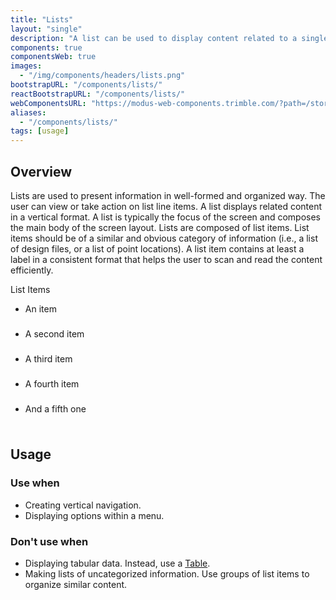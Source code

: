 ```yaml
---
title: "Lists"
layout: "single"
description: "A list can be used to display content related to a single subject."
components: true
componentsWeb: true
images:
  - "/img/components/headers/lists.png"
bootstrapURL: "/components/lists/"
reactBootstrapURL: "/components/lists/"
webComponentsURL: "https://modus-web-components.trimble.com/?path=/story/components-list--default"
aliases:
  - "/components/lists/"
tags: [usage]
---
```


<style>
.list-group {
  max-width: 400px;
}
.list-group .list-group-item {
  height: 40px;
  min-height: 40px;
}
.list-group-lg .list-group-item {
  height: 48px;
  min-height: 48px;
}
</style>

## Overview

Lists are used to present information in well-formed and organized way. The user can view or take action on list line items. A list displays related content in a vertical format. A list is typically the focus of the screen and composes the main body of the screen layout. Lists are composed of list items. List items should be of a similar and obvious category of information (i.e., a list of design files, or a list of point locations). A list item contains at least a label in a consistent format that helps the user to scan and read the content efficiently.

<div class="h6" id="list-items">List Items</div>
<ul class="list-group">
  <li class="list-group-item active">An item</li>
  <li class="list-group-item list-group-item-action">A second item</li>
  <li class="list-group-item list-group-item-action">A third item</li>
  <li class="list-group-item list-group-item-action">A fourth item</li>
  <li class="list-group-item list-group-item-action">And a fifth one</li>
</ul>

## Usage

### Use when

- Creating vertical navigation.
- Displaying options within a menu.

### Don't use when

- Displaying tabular data. Instead, use a [Table](/components/web/tables/).
- Making lists of uncategorized information. Use groups of list items to organize similar content.
